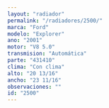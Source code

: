 ```yaml
---
layout: "radiador"
permalink: "/radiadores/2500/"
marca: "Ford"
modelo: "Explorer"
ano: "2001"
motor: "V8 5.0"
transmision: "Automática"
parte: "431410"
clima: "Con clima"
alto: "20 13/16"
ancho: "23 11/16"
observaciones: ""
id: "2500"
---
```


